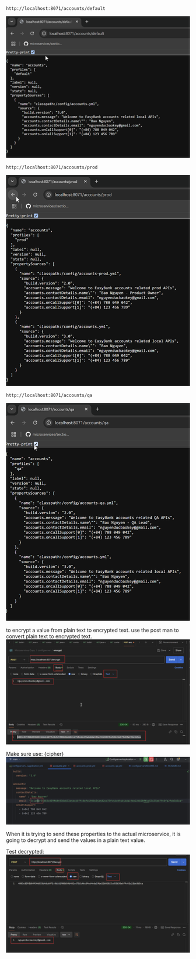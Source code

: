 ```text
http://localhost:8071/accounts/default
```
![img.png](img.png)
```text
http://localhost:8071/accounts/prod
```
![img_1.png](img_1.png)
```text
http://localhost:8071/accounts/qa
```
![img_2.png](img_2.png)


to encrypt a value from plain text to encrypted text.
use the post man to convert plain text to encrypted text.
![img_3.png](img_3.png)

Make sure use: {cipher}
![img_4.png](img_4.png)

When it is trying to send these properties to the actual microservice, it is going to decrypt and send the values in a plain text value.

Test decrypted:
![img_5.png](img_5.png)